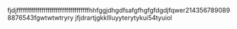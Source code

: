 fjdjfffffffffffffffffffffffffffffffffffhhfggjdhgdfsafgfhgfgfdgdjfqwer2143567890898876543fgwtwtwtryry
jfjdrartjgkkllluyyterytykui54tyuiol
